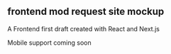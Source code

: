 ## frontend mod request site mockup
A Frontend first draft created with React and Next.js

Mobile support coming soon
